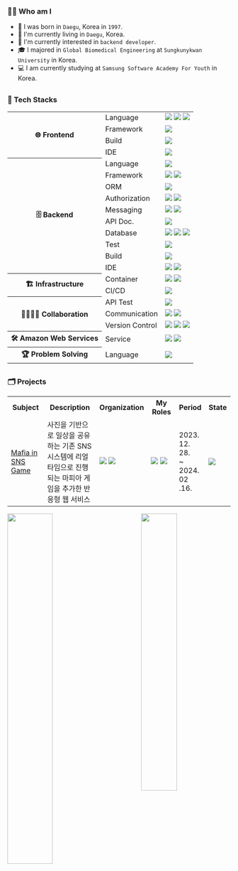 <h3>🙋‍♂️ Who am I</h3>

<div>

- 🐣 I was born in `Daegu`, Korea in `1997`.
- 💒 I'm currently living in `Daegu`, Korea.
- 🎯 I'm currently interested in `backend developer`.
- 🎓 I majored in `Global Biomedical Engineering` at `Sungkunykwan University` in Korea.
- 💻 I am currently studying at `Samsung Software Academy For Youth` in Korea.

</div>

<h3 style="margin-top:30px">💪 Tech Stacks</h3>

<div>
<table>
    <tr>
        <th rowspan="4">🌐 Frontend</th>
        <td>Language</td>
        <td>
            <img src="https://img.shields.io/badge/HTML5-E34F26?style=flat-square&logo=html5&logoColor=white"> 
            <img src="https://img.shields.io/badge/CSS-1572B6?style=flat-square&logo=css3&logoColor=white"> 
            <img src="https://img.shields.io/badge/JavaScript-F7DF1E?style=flat-square&logo=javascript&logoColor=black"> 
        </td>
    </tr>
    <tr>
        <td>Framework</td>
        <td>
            <img src="https://img.shields.io/badge/Vue.js-4FC08D?style=flat-square&logo=vuedotjs&logoColor=white">
        </td>
      </tr>
    <tr>
        <td>Build</td>
        <td>
            <img src="https://img.shields.io/badge/npm-CB3837?style=flat-square&logo=npm&logoColor=white">
        </td>
    </tr>
	<tr>
        <td>IDE</td>
        <td>
            <img src="https://img.shields.io/badge/Visual Studio Code-007ACC?style=flat-square&logo=visual studio code&logoColor=white">
        </td>
    </tr>
    <tr>
        <th rowspan="10">🗄️ Backend</th>
        <td>Language</td>
        <td>
            <img src="https://img.shields.io/badge/Java-437291?style=flat-square&logo=openjdk&logoColor=white">
        </td>
    </tr>
	<tr>
        <td>Framework</td>
        <td>
            <img src="https://img.shields.io/badge/Spring-6DB33F?style=flat-square&logo=Spring&logoColor=white"/>
            <img src="https://img.shields.io/badge/Spring Boot-6DB33F?style=flat-square&logo=Spring Boot&logoColor=white"/>
        </td>
    </tr>
	<tr>
        <td>ORM</td>
        <td>
            <img src="https://img.shields.io/badge/MyBatis-000000?style=flat-square&logo=Querydsl&logoColor=white"/>
        </td>
    </tr>
    <tr>
        <td>Authorization</td>
        <td>
            <img src="https://img.shields.io/badge/JWT-000000?style=flat-square&logo=JSON Web Tokens&logoColor=white"/>
            <img src="https://img.shields.io/badge/OAuth2-EB5424?style=flat-square&logo=Oauth2&logoColor=white"/>
        </td>
    </tr>
    <tr>
        <td>Messaging</td>
        <td>
            <img src="https://img.shields.io/badge/WebSocket-EE4D2D?style=flat-square&logo=WebSocket&logoColor=white"/>
            <img src="https://img.shields.io/badge/STOMP-000000?style=flat-square&logo=STOMPs&logoColor=white"/>    
        </td>
    </tr>
    <tr>
        <td>API Doc.</td>
        <td>
            <img src="https://img.shields.io/badge/Swagger-85EA2D?style=flat-square&logo=Swagger&logoColor=white"/>    
        </td>
    </tr>
    <tr>
        <td>Database</td>
        <td>
            <img src="https://img.shields.io/badge/MariaDB-4479A1?style=flat-square&logo=MariaDb&logoColor=white"/>
            <img src="https://img.shields.io/badge/MongoDB-47A248?style=flat-square&logo=MongoDB&logoColor=white"/>
            <img src="https://img.shields.io/badge/Redis-DC382D?style=flat-square&logo=Redis&logoColor=white"/>
        </td>
    </tr>
	<tr>
        <td>Test</td>
        <td>
            <img src="https://img.shields.io/badge/JUnit5-25A162?style=flat-square&logo=JUnit5&logoColor=white"/>
        </td>
    </tr>
	<tr>
        <td>Build</td>
        <td>
            <img src="https://img.shields.io/badge/Gradle-02303A?style=flat-square&logo=Gradle&logoColor=white"/>
        </td>
	</tr>
	<tr>
        <td>IDE</td>
        <td>
            <img src="https://img.shields.io/badge/IntelliJ IDEA-000000?style=flat-square&logo=IntelliJ IDEA&logoColor=white"/>
            <img src="https://img.shields.io/badge/Spring Tool Suite-6DB33F?style=flat-square&logo=spring&logoColor=white"/>
        </td>
	</tr>
    <tr>
        <th rowspan="3">🏗️ Infrastructure</th>
        <td>Container</td>
        <td>
            <img src="https://img.shields.io/badge/Docker-2496ED?style=flat-square&logo=Docker&logoColor=white"/>
            <img src="https://img.shields.io/badge/Docker Compose-2496ED?style=flat-square&logo=Docker Compose&logoColor=white"/>
        </td>
    </tr>
	<tr>
        <td>CI/CD</td>
        <td>
            <img src="https://img.shields.io/badge/Jenkins-D24939?style=flat-square&logo=jenkins&logoColor=white">
        </td>
    </tr>
	<tr>
	<tr>
        <th rowspan="3">👨‍👩‍👦‍👦 Collaboration</th>
        <td>API Test</td>
        <td>
            <img src="https://img.shields.io/badge/Postman-FF6C37?style=flat-square&logo=Postman&logoColor=white"/>
        </td>
    </tr>
	<tr>
        <td>Communication</td>
        <td>
            <img src="https://img.shields.io/badge/Mattermost-0058CC?style=flat-square&logo=Mattermost&logoColor=white"/>
            <img src="https://img.shields.io/badge/Jira-0052CC?style=flat-square&logo=Jira&logoColor=white"/>
        </td>
    </tr>
	<tr>
        <td>Version Control</td>
        <td>
            <img src="https://img.shields.io/badge/Git-F05032?style=flat-square&logo=Git&logoColor=white"/>
            <img src="https://img.shields.io/badge/GitHub-181717?style=flat-square&logo=GitHub&logoColor=white"/>
            <img src="https://img.shields.io/badge/GitLab-FC6D26?style=flat-square&logo=GitLab&logoColor=white"/>
        </td>
    </tr>
	<tr>
        <th>🛠️ Amazon Web Services</th>
        <td>Service</td>
        <td rowspan="1">
            <img src="https://img.shields.io/badge/EC2-FF9900?style=flat-square&logo=Amazon EC2&logoColor=white"/>
            <img src="https://img.shields.io/badge/S3-569A31?style=flat-square&logo=Amazon S3&logoColor=white"/>
        </td>
    </tr>
    <tr>
        <th>🏆 Problem Solving</th>
        <td>Language</td>
        <td colspan="1">
            <img src="https://img.shields.io/badge/Java-437291?style=flat-square&logo=openjdk&logoColor=white">
        </td>
    </tr>
</table>	
</div>

<h3 style="margin-top:30px">🗂️ Projects</h3>

<table>
    <tr>
        <th style="text-align: center" width="20%">Subject</th>
        <th style="text-align: center" width="30%">Description</th>
        <th style="text-align: center" width="10%">Organization</th>
        <th style="text-align: center" width="15%">My Roles</th>
        <th style="text-align: center" width="13%">Period</th>
        <th style="text-align: center" width="12%">State</th>
    </tr>
    <tr>
        <td><a href="https://github.com/ssafy-msg">Mafia in SNS Game</a></td>
        <td>사진을 기반으로 일상을 공유하는 기존 SNS 시스템에 리얼 타임으로 진행되는 마피아 게임을 추가한 반응형 웹 서비스</td>
        <td>
            <img src="https://img.shields.io/badge/2-Frontend-31A8FF?style=flat-square"/>
            <img src="https://img.shields.io/badge/4-Backend-83B81A?style=flat-square"/><br>
        </td>
        <td>
            <img src="https://img.shields.io/badge/Backend-83B81A?style=flat-square"/>
            <img src="https://img.shields.io/badge/CI/CD-FF9A00?style=flat-square"/><br>
        </td>
        <td>2023. 12. 28.<br>~<br>2024. 02 .16.</td>
        <td><img src="https://img.shields.io/badge/Completed-004088?style=flat-square"/></td>
    </tr>
</table>

<div>
    <img align="left" width="45%" src="https://github-readme-stats.vercel.app/api?username=ubermensch100326&show_icons=true&theme=tokyonight"> 
    <a href="https://solved.ac/profile/ubermensch100326">
	  <img align="right" width="40%" src="http://mazassumnida.wtf/api/v2/generate_badge?boj=ubermensch100326">
    </a>
</div>

